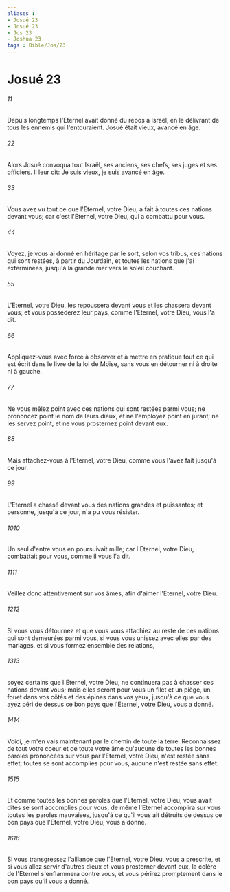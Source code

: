 ```yaml
---
aliases : 
- Josué 23
- Josué 23
- Jos 23
- Joshua 23
tags : Bible/Jos/23
---
```


# Josué 23

###### 11
Depuis longtemps l'Eternel avait donné du repos à Israël, en le délivrant de tous les ennemis qui l'entouraient. Josué était vieux, avancé en âge.
###### 22
Alors Josué convoqua tout Israël, ses anciens, ses chefs, ses juges et ses officiers. Il leur dit: Je suis vieux, je suis avancé en âge.
###### 33
Vous avez vu tout ce que l'Eternel, votre Dieu, a fait à toutes ces nations devant vous; car c'est l'Eternel, votre Dieu, qui a combattu pour vous.
###### 44
Voyez, je vous ai donné en héritage par le sort, selon vos tribus, ces nations qui sont restées, à partir du Jourdain, et toutes les nations que j'ai exterminées, jusqu'à la grande mer vers le soleil couchant.
###### 55
L'Eternel, votre Dieu, les repoussera devant vous et les chassera devant vous; et vous posséderez leur pays, comme l'Eternel, votre Dieu, vous l'a dit.
###### 66
Appliquez-vous avec force à observer et à mettre en pratique tout ce qui est écrit dans le livre de la loi de Moïse, sans vous en détourner ni à droite ni à gauche.
###### 77
Ne vous mêlez point avec ces nations qui sont restées parmi vous; ne prononcez point le nom de leurs dieux, et ne l'employez point en jurant; ne les servez point, et ne vous prosternez point devant eux.
###### 88
Mais attachez-vous à l'Eternel, votre Dieu, comme vous l'avez fait jusqu'à ce jour.
###### 99
L'Eternel a chassé devant vous des nations grandes et puissantes; et personne, jusqu'à ce jour, n'a pu vous résister.
###### 1010
Un seul d'entre vous en poursuivait mille; car l'Eternel, votre Dieu, combattait pour vous, comme il vous l'a dit.
###### 1111
Veillez donc attentivement sur vos âmes, afin d'aimer l'Eternel, votre Dieu.
###### 1212
Si vous vous détournez et que vous vous attachiez au reste de ces nations qui sont demeurées parmi vous, si vous vous unissez avec elles par des mariages, et si vous formez ensemble des relations,
###### 1313
soyez certains que l'Eternel, votre Dieu, ne continuera pas à chasser ces nations devant vous; mais elles seront pour vous un filet et un piège, un fouet dans vos côtés et des épines dans vos yeux, jusqu'à ce que vous ayez péri de dessus ce bon pays que l'Eternel, votre Dieu, vous a donné.
###### 1414
Voici, je m'en vais maintenant par le chemin de toute la terre. Reconnaissez de tout votre coeur et de toute votre âme qu'aucune de toutes les bonnes paroles prononcées sur vous par l'Eternel, votre Dieu, n'est restée sans effet; toutes se sont accomplies pour vous, aucune n'est restée sans effet.
###### 1515
Et comme toutes les bonnes paroles que l'Eternel, votre Dieu, vous avait dites se sont accomplies pour vous, de même l'Eternel accomplira sur vous toutes les paroles mauvaises, jusqu'à ce qu'il vous ait détruits de dessus ce bon pays que l'Eternel, votre Dieu, vous a donné.
###### 1616
Si vous transgressez l'alliance que l'Eternel, votre Dieu, vous a prescrite, et si vous allez servir d'autres dieux et vous prosterner devant eux, la colère de l'Eternel s'enflammera contre vous, et vous périrez promptement dans le bon pays qu'il vous a donné.
